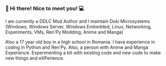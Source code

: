 ### 💾 Hi there! Nice to meet you! 💻

I am currently a DDLC Mod Author and I maintain Doki Microsystems (Windows, Windows Server, Windows Embedded, Linux, Networking, Experiments, VMs, Ren'Py Modding, Anime and Manga)

Also a 17 year old boy in a high school in Romania. I have experience in coding in Python and Ren'Py. Also, a person with Anime and Manga Experience. Experimenting a bit with existing code and new code to make new things and eXPerience.

<!--
**aroko-chan/aroko-chan** is a special repository because its `README.md` (this file) appears on your GitHub profile.
